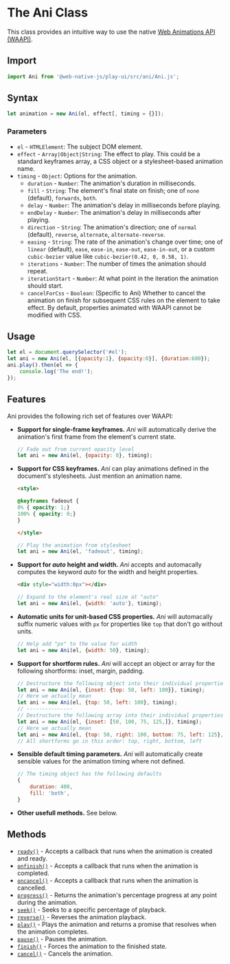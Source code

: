 # The Ani Class
This class provides an intuitive way to use the native [Web Animations API (WAAPI)](https://developer.mozilla.org/en-US/docs/Web/API/Web_Animations_API).

## Import

```js
import Ani from '@web-native-js/play-ui/src/ani/Ani.js';
```

## Syntax

```js
let animation = new Ani(el, effect[, timing = {}]);
```

### Parameters
+ `el` - `HTMLElement`: The subject DOM element.
+ `effect` - `Array|Object|String`: The effect to play. This could be a standard keyframes array, a CSS object or a stylesheet-based animation name.
+ `timing` - `Object`: Options for the animation.
    + `duration` - `Number`: The animation's duration in milliseconds.
    + `fill` - `String`: The element's final state on finish; one of `none` (default), `forwards`, `both`.
    + `delay` - `Number`: The animation's delay in milliseconds before playing.
    + `endDelay` - `Number`: The animation's delay in milliseconds after playing.
    + `direction` - `String`: The animation's direction; one of `normal` (default), `reverse`, `alternate`, `alternate-reverse`.
    + `easing` - `String`: The rate of the animation's change over time; one of `linear` (default), `ease`, `ease-in`, `ease-out`, `ease-in-out`, or a custom `cubic-bezier` value like `cubic-bezier(0.42, 0, 0.58, 1)`.
    + `iterations` - `Number`: The number of times the animation should repeat.
    + `iterationStart` - `Number`: At what point in the iteration the animation should start.
    + `cancelForCss` - `Boolean`: (Specific to Ani) Whether to cancel the animation on finish for subsequent CSS rules on the element to take effect. By default, properties animated with WAAPI cannot be modified with CSS.

## Usage

```js
let el = document.querySelector('#el');
let ani = new Ani(el, [{opacity:1}, {opacity:0}], {duration:600});
ani.play().then(el => {
    console.log('The end!');
});
```

## Features
Ani provides the following rich set of features over WAAPI:
+ **Support for single-frame keyframes.** *Ani* will automatically derive the animation's first frame from the element's current state.
    ```js
    // Fade out from current opacity level
    let ani = new Ani(el, {opacity: 0}, timing);
    ```

+ **Support for CSS keyframes.** *Ani* can play animations defined in the document's stylesheets. Just mention an animation name.
    ```html
    <style>

    @keyframes fadeout {
    0% { opacity: 1;}
    100% { opacity: 0;}
    }

    </style>
    ```
    ```js
    // Play the animation from stylesheet
    let ani = new Ani(el, 'fadeout', timing);
    ```

+ **Support for *auto* height and width.** *Ani* accepts and automacally computes the keyword *auto* for the width and height properties.
    ```html
    <div style="width:0px"></div>
    ```
    ```js
    // Expand to the element's real size at "auto"
    let ani = new Ani(el, {width: 'auto'}, timing);
    ```

+ **Automatic units for unit-based CSS properties.** *Ani* will automacally suffix numeric values with `px` for properties like `top` that don't go without units.
    ```js
    // Help add "px" to the value for width
    let ani = new Ani(el, {width: 50}, timing);
    ```

+ **Support for shortform rules.** *Ani* will accept an object or array for the following shortforms: inset, margin, padding.
    ```js
    // Destructure the following object into their individual properties
    let ani = new Ani(el, {inset: {top: 50, left: 100}}, timing);
    // Here we actually mean 
    let ani = new Ani(el, {top: 50, left: 100}, timing);
    // ---------------
    // Destructure the following array into their individual properties
    let ani = new Ani(el, {inset: [50, 100, 75, 125,]}, timing);
    // Here we actually mean 
    let ani = new Ani(el, {top: 50, right: 100, bottom: 75, left: 125}, timing);
    // All shortforms go in this order: top, right, bottom, left
    ```

+ **Sensible default timing parameters.** *Ani* will automatically create sensible values for the animation timing where not defined.
    ```js
    // The timing object has the following defaults
    {
        duration: 400,
        fill: 'both',
    }
    ```

+ **Other usefull methods.** See below.

## Methods
+ [`ready()`](/play-ui/v002/api/ani/Ani/ready.md) - Accepts a callback that runs when the animation is created and ready.
+ [`onfinish()`](/play-ui/v002/api/ani/Ani/onfinish.md) - Accepts a callback that runs when the animation is completed.
+ [`oncancel()`](/play-ui/v002/api/ani/Ani/oncancel.md) - Accepts a callback that runs when the animation is cancelled.
+ [`progress()`](/play-ui/v002/api/ani/Ani/progress.md) - Returns the animation's percentage progress at any point during the animation.
+ [`seek()`](/play-ui/v002/api/ani/Ani/seek.md) - Seeks to a specific percentage of playback.
+ [`reverse()`](/play-ui/v002/api/ani/Ani/reverse.md) - Reverses the animation playback.
+ [`play()`](/play-ui/v002/api/ani/Ani/play.md) - Plays the animation and returns a promise that resolves when the animation completes.
+ [`pause()`](/play-ui/v002/api/ani/Ani/pause.md) - Pauses the animation.
+ [`finish()`](/play-ui/v002/api/ani/Ani/finish.md) - Forces the animation to the finished state.
+ [`cancel()`](/play-ui/v002/api/ani/Ani/cancel.md) - Cancels the animation.
